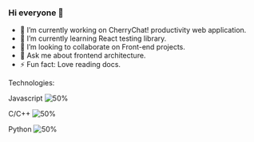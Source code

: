 ### Hi everyone 👋

- 🔭 I’m currently working on CherryChat! productivity web application.
- 🌱 I’m currently learning React testing library.
- 👯 I’m looking to collaborate on Front-end projects.
- 💬 Ask me about frontend architecture.
- ⚡ Fun fact: Love reading docs.

Technologies:

Javascript  ![50%](https://progress-bar.dev/70)

C/C++       ![50%](https://progress-bar.dev/50)

Python      ![50%](https://progress-bar.dev/30)

